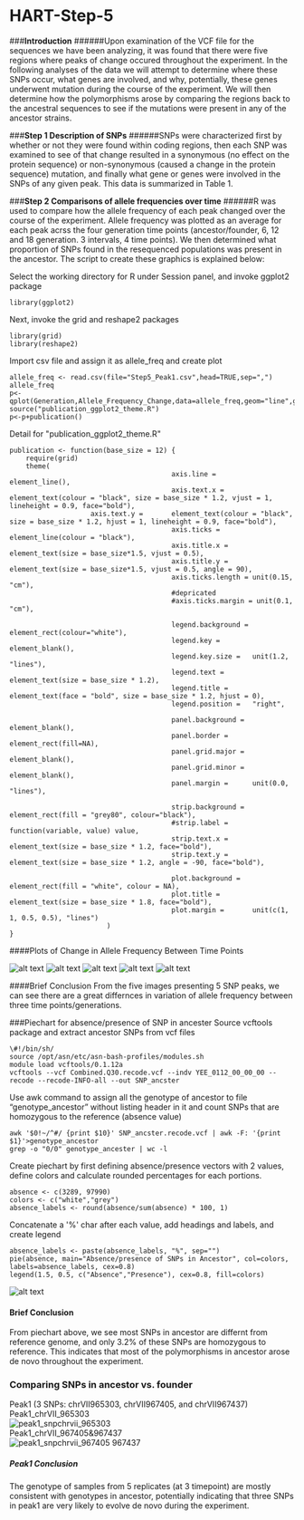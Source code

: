# HART-Step-5

###__Introduction__
######Upon examination of the VCF file for the sequences we have been analyzing, it was found that there were five regions where peaks of change occured throughout the experiment. In the following analyses of the data we will attempt to determine where these SNPs occur, what genes are involved, and why, potentially, these genes underwent mutation during the course of the experiment. We will then determine how the polymorphisms arose by comparing the regions back to the ancestral sequences to see if the mutations were present in any of the ancestor strains.



###__Step 1 Description of SNPs__
######SNPs were characterized first by whether or not they were found within coding regions, then each SNP was examined to see of that change resulted in a synonymous (no effect on the protein sequence) or non-synonymous (caused a change in the protein sequence) mutation, and finally what gene or genes were involved in the SNPs of any given peak. This data is summarized in Table 1. 



###__Step 2 Comparisons of allele frequencies over time__
######R was used to compare how the allele frequency of each peak changed over the course of the experiment. Allele frequency was plotted as an average for each peak acrss the four generation time points (ancestor/founder, 6, 12 and 18 generation. 3 intervals, 4 time points). We then determined what proportion of SNPs found in the resequenced populations was present in the ancestor. The script to create these graphics is explained below:

Select the working directory for R under Session panel, and invoke ggplot2 package

`library(ggplot2)`

Next, invoke the grid and reshape2 packages
```
library(grid)
library(reshape2)
```
Import csv file and assign it as allele_freq and create plot
```
allele_freq <- read.csv(file="Step5_Peak1.csv",head=TRUE,sep=",")
allele_freq
p<-qplot(Generation,Allele_Frequency_Change,data=allele_freq,geom="line",group=Rep,col=Rep,main="Peak1_ChrVII")
source("publication_ggplot2_theme.R")
p<-p+publication()
```
Detail for "publication_ggplot2_theme.R" 
```
publication <- function(base_size = 12) { 
	require(grid)        
	theme( 
                                        axis.line =         element_line(), 
                                        axis.text.x =       element_text(colour = "black", size = base_size * 1.2, vjust = 1, lineheight = 0.9, face="bold"), 
					axis.text.y =       element_text(colour = "black", size = base_size * 1.2, hjust = 1, lineheight = 0.9, face="bold"), 
                                        axis.ticks =        element_line(colour = "black"), 
                                        axis.title.x =      element_text(size = base_size*1.5, vjust = 0.5), 
                                        axis.title.y =      element_text(size = base_size*1.5, vjust = 0.5, angle = 90), 
                                        axis.ticks.length = unit(0.15, "cm"), 
                                        #depricated
                                        #axis.ticks.margin = unit(0.1, "cm"), 
                                        
                                        legend.background = element_rect(colour="white"), 
                                        legend.key =        element_blank(), 
                                        legend.key.size =   unit(1.2, "lines"), 
                                        legend.text =       element_text(size = base_size * 1.2), 
                                        legend.title =      element_text(face = "bold", size = base_size * 1.2, hjust = 0), 
                                        legend.position =   "right", 
                                        
                                        panel.background =  element_blank(), 
                                        panel.border =      element_rect(fill=NA), 
                                        panel.grid.major =  element_blank(), 
                                        panel.grid.minor =  element_blank(), 
                                        panel.margin =      unit(0.0, "lines"), 
                                        
                                        strip.background =  element_rect(fill = "grey80", colour="black"), 
                                        #strip.label =       function(variable, value) value, 
                                        strip.text.x =      element_text(size = base_size * 1.2, face="bold"), 
                                        strip.text.y =      element_text(size = base_size * 1.2, angle = -90, face="bold"), 
                                        
                                        plot.background =   element_rect(fill = "white", colour = NA), 
                                        plot.title =        element_text(size = base_size * 1.8, face="bold"), 
                                        plot.margin =       unit(c(1, 1, 0.5, 0.5), "lines") 
                        )
}
```
####Plots of Change in Allele Frequency Between Time Points

![alt text](https://cloud.githubusercontent.com/assets/17581319/14583577/dbcd689e-03eb-11e6-93f8-d30933b490bd.png)
![alt text](https://cloud.githubusercontent.com/assets/17581319/14583596/7510feda-03ec-11e6-8da7-278555dcc0d4.png)
![alt text](https://cloud.githubusercontent.com/assets/17581319/14583597/87835afe-03ec-11e6-80e0-c226847b3535.png)
![alt text](https://cloud.githubusercontent.com/assets/17581319/14583600/99dec7d8-03ec-11e6-85b4-59ae61a5ca9e.png)
![alt text](https://cloud.githubusercontent.com/assets/17581319/14583602/aa17735c-03ec-11e6-9da0-7ce8073dd945.png)

####Brief Conclusion
From the five images presenting 5 SNP peaks, we can see there are a great differnces in variation of allele frequency between three time points/generations. 


###Piechart for absence/presence of SNP in ancester
Source vcftools package and extract ancestor SNPs from vcf files
```
\#!/bin/sh/
source /opt/asn/etc/asn-bash-profiles/modules.sh
module load vcftools/0.1.12a
vcftools --vcf Combined.Q30.recode.vcf --indv YEE_0112_00_00_00 --recode --recode-INFO-all --out SNP_ancster
```
Use awk command to assign all the genotype of ancestor to file “genotype_ancestor” without listing header in it and count SNPs that are homozygous to the reference (absence value)
```
awk '$0!~/^#/ {print $10}' SNP_ancster.recode.vcf | awk -F: '{print $1}'>genotype_ancestor
grep -o "0/0" genotype_ancester | wc -l
```
Create piechart by first defining absence/presence vectors with 2 values, define colors and calculate rounded percentages for each portions. 
```
absence <- c(3289, 97990)
colors <- c("white","grey")
absence_labels <- round(absence/sum(absence) * 100, 1)
```
Concatenate a '%' char after each value, add headings and labels, and create legend
```
absence_labels <- paste(absence_labels, "%", sep="")
pie(absence, main="Absence/presence of SNPs in Ancestor", col=colors, labels=absence_labels, cex=0.8)
legend(1.5, 0.5, c("Absence","Presence"), cex=0.8, fill=colors)
```
![alt text](https://cloud.githubusercontent.com/assets/17581319/14583604/c6073188-03ec-11e6-86ca-775623ba898f.png)

#### Brief Conclusion
From piechart above, we see most SNPs in ancestor are differnt from reference genome, and only 3.2% of these SNPs are homozygous to reference. This indicates that most of the polymorphisms in ancestor arose de novo throughout the experiment.

### Comparing SNPs in ancestor vs. founder
Peak1 (3 SNPs: chrVII965303, chrVII967405, and chrVII967437)  
Peak1_chrVII_965303  
![peak1_snpchrvii_965303](https://cloud.githubusercontent.com/assets/17581280/14590614/f98fcf00-04c4-11e6-8840-a88b4048f988.png)  
Peak1_chrVII_967405&967437  
![peak1_snpchrvii_967405 967437](https://cloud.githubusercontent.com/assets/17581280/14590707/c72db124-04c6-11e6-8d13-ee14ca749e01.png)  
##### Peak1 Conclusion
The genotype of samples from 5 replicates (at 3 timepoint) are mostly consistent with genotypes in ancestor, potentially indicating that three SNPs in peak1 are very likely to evolve de novo during the experiment.  	
